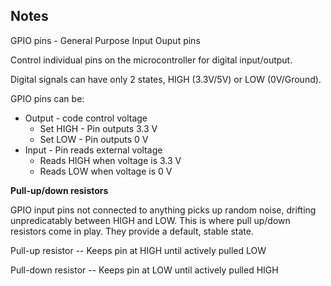 ## Notes

GPIO pins - General Purpose Input Ouput pins

Control individual pins on the microcontroller for digital input/output.

Digital signals can have only 2 states, HIGH (3.3V/5V) or LOW (0V/Ground).

GPIO pins can be:

- Output - code control voltage 
    * Set HIGH - Pin outputs 3.3 V
    * Set LOW  - Pin outputs 0 V
- Input - Pin reads external voltage
    * Reads HIGH when voltage is 3.3 V
    * Reads LOW when voltage is 0 V

**Pull-up/down resistors**

GPIO input pins not connected to anything picks up random noise, drifting unpredicatably between HIGH and LOW. This is where pull up/down resistors come in play. They provide a default, stable state. 

Pull-up resistor   -- Keeps pin at HIGH until actively pulled LOW

Pull-down resistor -- Keeps pin at LOW until actively pulled HIGH

